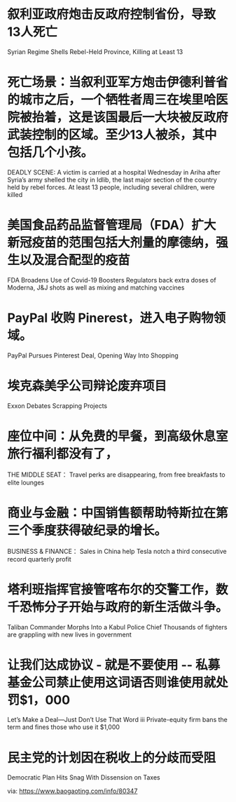 [#]: subject: "华尔街日报简讯-2021-10-20"
[#]: via: "https://www.baogaoting.com/info/80347"
[#]: author: "https://www.baogaoting.com/info/80347"
[#]: collector: "guevaraya"
[#]: translator: "guevaraya "
[#]: reviewer: " "
[#]: publisher: " "
[#]: url: " "

# 叙利亚政府炮击反政府控制省份，导致13人死亡
Syrian Regime Shells Rebel-Held Province, Killing at Least 13 
# 死亡场景：当叙利亚军方炮击伊德利普省的城市之后，一个牺牲者周三在埃里哈医院被抬着，这是该国最后一大块被反政府武装控制的区域。至少13人被杀，其中包括几个小孩。
DEADLY SCENE: A victim is carried at a hospital Wednesday in Ariha after Syria’s army shelled the city in Idlib, the last
major section of the country held by rebel forces. At least 13 people, including several children, were killed
# 美国食品药品监督管理局（FDA）扩大新冠疫苗的范围包括大剂量的摩德纳，强生以及混合配型的疫苗
FDA Broadens Use of Covid-19 Boosters Regulators back extra doses of Moderna, J&J shots as well as mixing and matching vaccines
# PayPal 收购 Pinerest，进入电子购物领域。
PayPal Pursues Pinterest Deal, Opening Way Into Shopping
# 埃克森美孚公司辩论废弃项目
Exxon Debates Scrapping Projects
# 座位中间：从免费的早餐，到高级休息室旅行福利都没有了，
THE MIDDLE SEAT： Travel perks are disappearing, from free breakfasts to elite lounges
# 商业与金融：中国销售额帮助特斯拉在第三个季度获得破纪录的增长。
BUSINESS & FINANCE： Sales in China help Tesla notch a third consecutive record quarterly profit
# 塔利班指挥官接管喀布尔的交警工作，数千恐怖分子开始与政府的新生活做斗争。
Taliban Commander Morphs Into a Kabul Police Chief Thousands of fighters are grappling with new lives in government
# 让我们达成协议 - 就是不要使用 -- 私募基金公司禁止使用这词语否则谁使用就处罚$1，000
Let’s Make a Deal—Just Don’t Use That Word iii Private-equity firm bans the term and fines those who use it $1,000
# 民主党的计划因在税收上的分歧而受阻
Democratic Plan Hits Snag With Dissension on Taxes


via: https://www.baogaoting.com/info/80347
